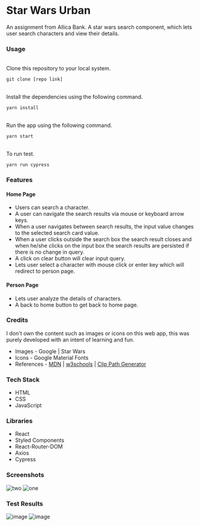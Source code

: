 # Star Wars Urban

An assignment from Allica Bank.
A star wars search component, which lets user search characters and view their details.

### Usage

<br>
Clone this repository to your local system.

```
git clone [repo link]
```

<br>
Install the dependencies using the following command.

```
yarn install
```

<br>
Run the app using the following command.

```
yarn start
```

<br>
To run test.

```
yarn run cypress
```

### Features
 #### Home Page
  - Users can search a character.
  - A user can navigate the search results via mouse or keyboard arrow keys.
  - When a user navigates between search results, the input value changes to the selected search card value.
  - When a user clicks outside the search box the search result closes and when he/she clicks on the input box the search results are persisted if there is no change in query.
  - A click on clear button will clear input query.
  - Lets user select a character with mouse click or enter key which will redirect to person page.
 
 #### Person Page
  - Lets user analyze the details of characters.
  - A back to home button to get back to home page.


### Credits

I don't own the content such as images or icons on this web app, this was purely developed with an intent of learning and fun.

- Images - Google | Star Wars
- Icons - Google Material Fonts
- References - [MDN](https://developer.mozilla.org/en-US/) | [w3schools](https://www.w3schools.com/) | [Clip Path Generator](https://bennettfeely.com/clippy/)

### Tech Stack

- HTML
- CSS
- JavaScript

### Libraries

- React
- Styled Components
- React-Router-DOM
- Axios
- Cypress

### Screenshots

![two](https://user-images.githubusercontent.com/39058941/120072925-b8f9f500-c0b3-11eb-86e4-6a09ae24430c.png)
![one](https://user-images.githubusercontent.com/39058941/120072914-b1d2e700-c0b3-11eb-99db-3401f61279a0.png)

### Test Results

![image](https://user-images.githubusercontent.com/39058941/120082334-fd9b8580-c0df-11eb-812b-70f091736baf.png)
![image](https://user-images.githubusercontent.com/39058941/120082345-0ee49200-c0e0-11eb-85d1-77c139547831.png)
